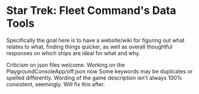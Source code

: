 # Star Trek: Fleet Command's Data Tools

Specifically the goal here is to have a website/wiki for figuring out what relates to what, finding things quicker, as well as overall thoughtful responses on which ships are ideal for what and why.

Criticism on json files welcome. Working on the PlaygroundConsoleApp/off.json now
Some keywords may be duplicates or spelled differently. Wording of the game description isn't always 100% consistent, seemingly.
Will fix this after.